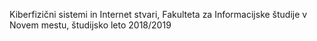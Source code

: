 Kiberfizični sistemi in Internet  stvari, Fakulteta za Informacijske študije v Novem mestu, študijsko leto 2018/2019